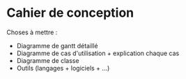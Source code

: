 # Cahier de conception 

Choses à mettre : 

- Diagramme de gantt détaillé
- Diagramme de cas d'utilisation + explication chaque cas
- Diagramme de classe
- Outils (langages + logiciels + ...)
